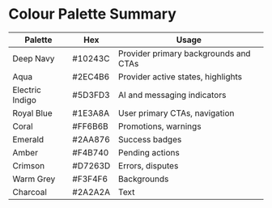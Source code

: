# Colour Palette Summary

| Palette | Hex | Usage |
| --- | --- | --- |
| Deep Navy | #10243C | Provider primary backgrounds and CTAs |
| Aqua | #2EC4B6 | Provider active states, highlights |
| Electric Indigo | #5D3FD3 | AI and messaging indicators |
| Royal Blue | #1E3A8A | User primary CTAs, navigation |
| Coral | #FF6B6B | Promotions, warnings |
| Emerald | #2AA876 | Success badges |
| Amber | #F4B740 | Pending actions |
| Crimson | #D7263D | Errors, disputes |
| Warm Grey | #F3F4F6 | Backgrounds |
| Charcoal | #2A2A2A | Text |
